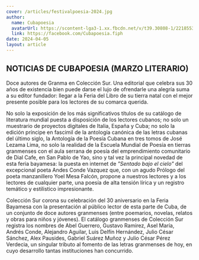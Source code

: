 ```yaml
---
cover: /articles/festivalpoesia-2024.jpg
author:
  name: Cubapoesia
  avatarUrl: https://scontent-lga3-1.xx.fbcdn.net/v/t39.30808-1/221855325_213580464104114_5310972818283898707_n.jpg?stp=c0.0.200.200a_dst-jpg&_nc_cat=106&ccb=1-7&_nc_sid=596444&_nc_ohc=8FlejUThMvEAX-eEmuN&_nc_ht=scontent-lga3-1.xx&oh=00_AfBPfBHgHnHsJyrsBqBLhjZ4pNOCteLzrhM11_z0ZEHuyg&oe=659A2AF8
  link: https://facebook.com/Cubapoesia.fiph
date: 2024-04-05
layout: article
---
```


## NOTICIAS DE CUBAPOESIA (MARZO LITERARIO) 

Doce autores de Granma en Colección Sur. Una editorial que celebra sus 30 años de existencia bien puede darse el lujo de ofrendarle una alegría suma a su editor fundador: llegar a la Feria del Libro de su tierra natal con el mejor presente posible para los lectores de su comarca querida. 

No solo la exposición de los más significativos títulos de su catálogo de literatura mundial puesta a disposición de los lectores cubanos; no solo un muestrario de proyectos digitales de Italia, España y Cuba; no solo la edición príncipe en fascimil de la antología canónica de las letras cubanas del último siglo, la Antología de la Poesía Cubana en tres tomos de José Lezama Lima, no solo la realidad de la Escuela Mundial de Poesía en tierras granmenses con el aula serrana de poesía del emprendimiento comunitario de Dial Cafe, en San Pablo de Yao, sino y tal vez la principal novedad de esta feria bayamesa: la puesta en internet de *"Sentado bajo el cielo"* del excepcional poeta Andes Conde Vazquez que, con un agudo Prólogo del poeta manzanillero Yoel Mesa Falcón, propone a nuestros lectores y a los lectores de cualquier parte, una poesía de alta tensión lírica y un registro temático y estilistico impresionante. 

Colección Sur corona su celebración del 30 aniversario en la Feria Bayamesa con la presentación al público lector de esta parte de Cuba, de un conjunto de doce autores granmenses (entre poemarios, novelas, relatos y obras para niños y jóvenes). El catálogo granmenses de Colección Sur registra los nombres de Abel Guerrero, Gustavo Ramirez, Asel María, Andrés Conde, Alejandro Aguilar, Luis Delfín Hernández, Julio César Sánchez, Alex Pausides, Gabriel Suárez Muñoz y Julio César Pérez Verdecia, un singular tributo al fomento de las letras granmenses de hoy, en cuyo desarrollo tantas instituciones han concurrido.